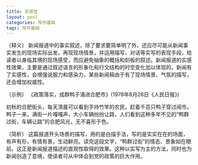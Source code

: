 ```yaml
---
title: 实感性
layout: post
categories: 写作基础
tags: 写作基础
---
```


〔释义〕 新闻报道中的事实叙述，除了要求要简单明了外，还应尽可能从新闻事实发生的现场实际出发，再现现场情景，并运用描写、对话等实写的表现手段，给读者以身临其境的现场感受，而应避免抽象的概括和刻板的叙述。新闻报道的实感性效果，主要是通过叙述语言的形象化和行文结构的时空变化加以体现的。新闻有了实感性，会增强说服力和感染力，某些新闻稿由于有了现场情景、气氛的描写，还会增加权威性。

〔示例〕 《政策落实，成群鸭子涌进合肥市》(1978年8月28日《人民日报》)

初秋的合肥街头，每天清晨可以看到手持竹竿的农民，赶着千百只鸭子穿过闹市。鸭子一来，满街一片嘎嘎声，大小车辆纷纷让路，人们看到这种多年不见的“鸭群过街，车辆让路”的合肥风光，无不喜形于色。

〔简析〕 这篇报道开头场景的描写，用的是白描手法，写的是实实在在的场面，有声有形，有情有景，生动鲜亮。读完这段文字，“鸭群过街”的情态、景象如在眼前。这正是新闻报道描述的直观性取得的效果。这种以实写为主的方法，同时也为新闻创造了意境，使读者可从中体会到党的政策的巨大作用。 